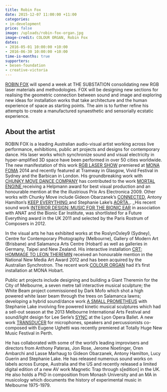 ```yaml
---
title: Robin Fox
date: 2015-12-07 11:00:00 +11:00
categories:
- in-development
price: false
image: /uploads/robin-fox-organ.jpg
image-credit: COLOUR ORGAN, Robin Fox
dates:
- 2016-05-01 10:00:00 +10:00
- 2016-06-30 10:00:00 +10:00
time-is-months: true
supporters:
- besen-foundation
- creative-victoria
---
```


[ROBIN FOX](http://robinfox.com.au/) will spend a week at THE SUBSTATION consolidating new RGB laser materials and methodologies. FOX will be designing new sections for realising the geometric connection between sound and image and exploring new ideas for installation works that take architecture and the human experience of space as starting points. The aim is to further refine his attempts to create a manufactured synaesthetic and sensorially ecstatic experience.

## About the artist

ROBIN FOX is a leading Australian audio-visual artist working across live performance, exhibitions, public art projects and designs for contemporary dance.  His laser works which synchronize sound and visual electricity in hyper-amplified 3D space have been performed in over 50 cities worldwide. The new manifestation of this work [RGB LASER SHOW](http://robinfox.com.au/rgb-laser-show/) premiered at [MONA FOMA](https://www.mona.net.au/what's-on/festivals) 2014 and recently featured at Tramway in Glasgow, Vivid Festival in Sydney and the Barbican in London. His groundbreaking work with [CHUNKY MOVE DANCE COMPANY](http://chunkymove.com.au/) has contributed to the work [MORTAL ENGINE ](https://www.youtube.com/watch?v=sbjOMualLVs)receiving a Helpmann award for best visual production and an honourable mention at the the illustrious Prix Ars Electronica 2009. Other works with Chunky Move include Gideon Obarzanek’s [CONNECTED](https://www.youtube.com/watch?v=VgKxTcds2V8), Antony Hamilton’s [KEEP EVERYTHING ](http://chunkymove.com.au/our-works/current-repertoire/keep-everything/)and Stephanie Lake’s [AORTA](http://chunkymove.com.au/our-works/current-repertoire/aorta/)_. _His recent sound work [INTERIOR DESIGN: MUSIC FOR THE BIONIC EAR](http://www.bionicsinstitute.org/interiordesign/Program.pdf) in association with ANAT and the Bionic Ear Institute, was shortlisted for a Future Everything award in the UK 2011 and selected by the Paris Rostrum of Composers in 2012.

In the visual arts he has exhibited works at the RoslynOxley9 (Sydney), Centre for Contemporary Photography (Melbourne), Gallery of Modern Art (Brisbane) and Salamanca Arts Centre (Hobart) as well as galleries in Germany, Taipei and New Zealand. His interactive installation [CRT; HOMMAGE TO LEON THEREMIN](https://www.youtube.com/watch?v=b5QvxLxJUC0) received an honourable mention in the National New Media Art Award 2012 and has been acquired by the Australian Synchrotron. The recent work [COLOUR ORGAN](http://robinfox.com.au/transducer-and-colour-organ-mofo-2015/) had it’s first installation at MONA Hobart.

Public art projects include designing and building a Giant Theremin for the City of Melbourne, a seven metre tall interactive musical sculpture; the White Beam project commissioned by Dark Mofo which shot a high powered white laser beam through the trees on Salamanca lawns; developing a hybrid sound/dance work [A SMALL PROMETHEUS](http://stephanielake.com.au/showcaseportfolio/a-small-prometheus/) with Stephanie Lake involving fire powered kinetic musical sculptures which had a sell-out season at the 2013 Melbourne International Arts Festival and sound/light design for Lee Serle’s [SYNC](https://vimeo.com/87642040) at the Lyon Opera Ballet. A new work [TRANSDUCER](http://speakpercussion.com/?page_id=1237) for microphones, speakers and percussionists co-composed with Eugene Ughetti was recently premiered at Totally Huge New Music Festival in Perth.

He has collaborated with some of the world’s leading improvisers and directors from Anthony Pateras, Jon Rose, Jerome Noetinger, Oren Ambarchi and Lasse Marhaug to Gideon Obarzanek, Antony Hamilton, Lucy Guerin and Stephanie Lake. He has released numerous sound works on labels across Europe, Australia and the US and recently released a limited digital edition of a new AV work Magnetic Trap through s[edition] in the UK. He also holds a PhD in composition from Monash University and an MA in musicology which documents the history of experimental music in Melbourne 1975-1979.
